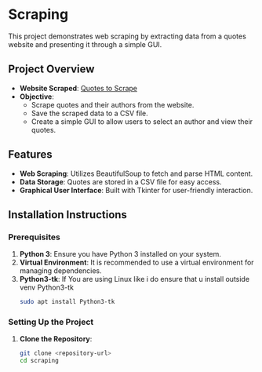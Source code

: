 # Scraping

This project demonstrates web scraping by extracting data from a quotes website and presenting it through a simple GUI.

## Project Overview

- **Website Scraped**: [Quotes to Scrape](https://quotes.toscrape.com/)
- **Objective**: 
  - Scrape quotes and their authors from the website.
  - Save the scraped data to a CSV file.
  - Create a simple GUI to allow users to select an author and view their quotes.

## Features

- **Web Scraping**: Utilizes BeautifulSoup to fetch and parse HTML content.
- **Data Storage**: Quotes are stored in a CSV file for easy access.
- **Graphical User Interface**: Built with Tkinter for user-friendly interaction.

## Installation Instructions

### Prerequisites

1. **Python 3**: Ensure you have Python 3 installed on your system.
2. **Virtual Environment**: It is recommended to use a virtual environment for managing dependencies.
3. **Python3-tk**: If You are using Linux like i do ensure that u install outside venv Python3-tk
    ```bash
    sudo apt install Python3-tk

### Setting Up the Project

1. **Clone the Repository**:
   ```bash
   git clone <repository-url>
   cd scraping

